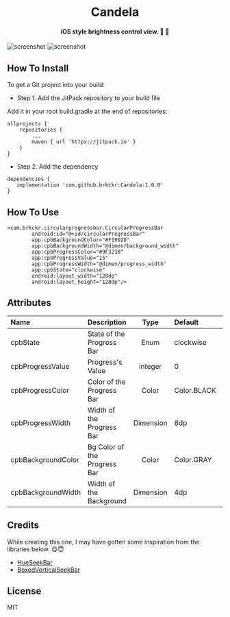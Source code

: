 <h1 align="center">
  <br>
  Candela
</h1>

<h4 align="center">iOS style brightness control view. 🔆 🔅</h4>

![screenshot](https://media.giphy.com/media/RLV1w1thh1Qzuic08s/giphy.gif)
![screenshot](https://media.giphy.com/media/9xk58iEZU0T9sic4Wk/giphy.gif)

## How To Install

To get a Git project into your build:

* Step 1. Add the JitPack repository to your build file

Add it in your root build.gradle at the end of repositories:

	allprojects {
		repositories {
			...
			maven { url 'https://jitpack.io' }
		}
	}

* Step 2. Add the dependency

```
dependencies {
   implementation 'com.github.brkckr:Candela:1.0.0'
}
```
## How To Use

```
<com.brkckr.circularprogressbar.CircularProgressBar
        android:id="@+id/circularProgressBar"
        app:cpbBackgroundColor="#F1992D"
        app:cpbBackgroundWidth="@dimen/background_width"
        app:cpbProgressColor="#9F3238"
        app:cpbProgressValue="15"
        app:cpbProgressWidth="@dimen/progress_width"
        app:cpbState="clockwise"
        android:layout_width="128dp"
        android:layout_height="128dp"/>
```

## Attributes

  <attr name="cpbState" format="enum" >
            <enum name="clockwise" value="0"/>
            <enum name="counterClockwise" value="1"/>
        </attr>
        <attr name="cpbProgressValue" format="integer" />
        <attr name="cpbProgressColor" format="color" />
        <attr name="cpbProgressWidth" format="dimension" />
        <attr name="cpbBackgroundColor" format="color" />
        <attr name="cpbBackgroundWidth" format="dimension" />

Name | Description | Type | Default | Range
:--|:--|:-:|:--|:-:
cpbState | State of the Progress Bar | Enum | clockwise | clockwise or counterclockwise
cpbProgressValue | Progress's Value | integer | 0 | 0 to 100
cpbProgressColor | Color of the Progress Bar | Color | Color.BLACK | -
cpbProgressWidth | Width of the Progress Bar | Dimension | 8dp | -
cpbBackgroundColor | Bg Color of the Progress Bar | Color | Color.GRAY | -
cpbBackgroundWidth | Width of the Background | Dimension | 4dp | -

## Credits

While creating this one, I may have gotten some inspiration from the libraries below. :yum::innocent:

- [HueSeekBar](https://github.com/iammert/HueSeekBar)
- [BoxedVerticalSeekBar](https://github.com/alpbak/BoxedVerticalSeekBar)

## License

MIT
